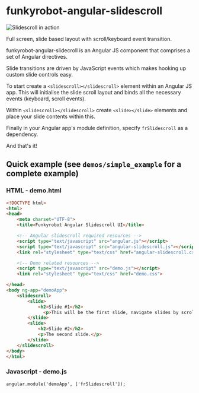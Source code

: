 # funkyrobot-angular-slidescroll

![Slidescroll in action](https://imgflip.com/gif/o95p2)

Full screen, slide based layout with scroll/keyboard event transition.

funkyrobot-angular-slidecroll is an Angular JS component that comprises a set of Angular directives.

Slide transitions are driven by JavaScript events which makes hooking up custom slide controls easy.

To start create a `<slidescroll></slidescroll>` element within an Angular JS app. This will initialise the slide scroll 
layout and binds all the necessary events (keyboard, scroll events).

Within `<slidescroll></slidescroll>` create `<slide></slide>` elements and place your slide contents within this.

Finally in your Angular app's module definition, specify `frSlidescroll` as a dependency.
 
And that's it!

## Quick example (see `demos/simple_example` for a complete example)

### HTML - demo.html
```HTML
<!DOCTYPE html>
<html>
<head>
    <meta charset="UTF-8">
    <title>Funkyrobot Angular Slidescroll UI</title>

    <!-- Angular slidescroll required resources -->
    <script type="text/javascript" src="angular.js"></script>
    <script type="text/javascript" src="angular-slidescroll.js"></script>
    <link rel="stylesheet" type="text/css" href="angular-slidescroll.css" />

    <!-- Demo related resources -->
    <script type="text/javascript" src="demo.js"></script>
    <link rel="stylesheet" type="text/css" href="demo.css">

</head>
<body ng-app="demoApp">
    <slidescroll>
        <slide>
            <h2>Slide #1</h2>
              <p>This will be the first slide, navigate slides by scrolling/arrow keys.</p>
        </slide>
        <slide>
            <h2>Slide #2</h2>
            <p>The second slide.</p>
        </slide>
    </slidescroll>
</body>
</html>
```

### Javascript - demo.js
```JS
angular.module('demoApp', ['frSlidescroll']);
```
